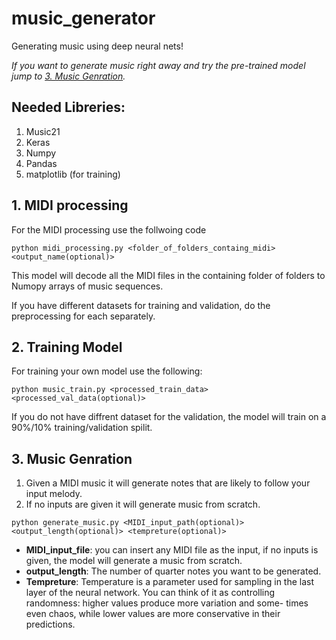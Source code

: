 # music_generator
Generating music using deep neural nets!

*If you want to generate music right away and try the pre-trained model jump to [3. Music Genration](#3.-music-genration).*


## Needed Libreries:

1. Music21
2. Keras
3. Numpy
4. Pandas
5. matplotlib (for training)

## 1. MIDI processing

For the MIDI processing use the follwoing code 

```python midi_processing.py <folder_of_folders_containg_midi> <output_name(optional)>```

This model will decode all the MIDI files in the containing folder of folders to Numopy arrays of music sequences. 

If you have different datasets for training and validation, do the preprocessing for each separately.


## 2. Training Model

For training your own model use the following:

```python music_train.py <processed_train_data> <processed_val_data(optional)>```

If you do not have diffrent dataset for the validation, the model will train on a 90%/10% training/validation spilit.

## 3. Music Genration

1. Given a MIDI music it will generate notes that are likely to follow your input melody. 
2. If no inputs are given it will generate music from scratch.

```python generate_music.py <MIDI_input_path(optional)> <output_length(optional)> <tempreture(optional)>```

- **MIDI_input_file**: you can insert any MIDI file as the input, if no inputs is given, the model will generate a music from scratch.
- **output_length**: The number of quarter notes you want to be generated.
- **Tempreture**: Temperature is a parameter used for sampling in the last layer of the neural network. You can think of it as controlling randomness: higher values produce more variation and some- times even chaos, while lower values are more conservative in their predictions.
